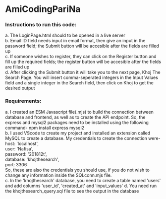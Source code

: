 # AmiCodingPariNa
### Instructions to run this code:
a. The LoginPage.html should to be opened in a live server <br>
b. Email ID field needs input in email format, then give an input in the password field; the Submit button will be accesible after the fields are filled up <br>
c. If someone wishes to register, they can click on the Register button and fill up the required fields; the register button will be accesible after the fields are filled up <br>
d. After clicking the Submit button it will take you to the next page, Khoj The Search Page. You will insert comma-seperated integers in the Input Values field and a single integer in the Search field, then click on Khoj to get the desired output <br>

### Requirements:
a. I created an ESM Javascript file(.mjs) to build the connection between database and frontend, as well as to create the API endpoint. So, the express and mysql2 packages need to be installed using the following command-
npm install express mysql2 <br>
b. I used VScode to create my project and installed an extension called MySQL to create a database. My credentials to create the connection were- <br> 
  host: 'localhost', <br>
  user: 'Nafisa', <br>
  password: '201812t', <br>
  database: 'khojthesearch', <br>
  port: 3306 <br>
  So, these are also the credentials you should use, if you do not wish to change any information inside the SQLconn.mjs file. <br>
  c. In the 'khojthesearch' database, you need to create a table named 'users' and add columns 'user_id', 'created_at' and 'input_values'
  d. You need run the khojthesearch_query.sql file to see the output in the database
